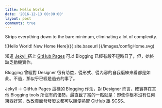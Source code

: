 ```yaml
---
title: Hello World
date: '2016-12-13 00:00:00'
layout: post
comments: true
---
```


Strips everything down to the bare minimum, eliminating a lot of complexity.

![Hello World! New Home Here]({{ site.baseurl }}/images/configHome.svg)

知道 [ Jekyll ](http://jekyllrb.com/ " Jekyll ") 搭上 [GitHub Pages](https://pages.github.com/ "GitHub Pages - Websites for you and your projects, hosted directly from your GitHub repository. Just edit, push, and your changes are live.") 可以 Blogging 已經有段不短時日了，但，始終缺乏動機實作。

Blogging 曾經對 Designer 很有助益，從形式、從內容的自我磨練來看都是如此。不過，那似乎已經是過去的事了。

Jekyll ＋ GitHub Pages 這樣的 Blogging 作法，對 Designer 而言，確實存在其他 Blogging tools 所沒有的優勢，最直截了當的一點就是：即使你根本沒有任何東西好寫，改改頁面發發廢文都可以順便熟習 GitHub 跟 SCSS。




